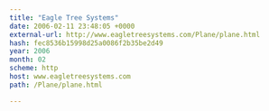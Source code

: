 ```yaml
---
title: "Eagle Tree Systems"
date: 2006-02-11 23:48:05 +0000
external-url: http://www.eagletreesystems.com/Plane/plane.html
hash: fec8536b15998d25a0086f2b35be2d49
year: 2006
month: 02
scheme: http
host: www.eagletreesystems.com
path: /Plane/plane.html

---
```



